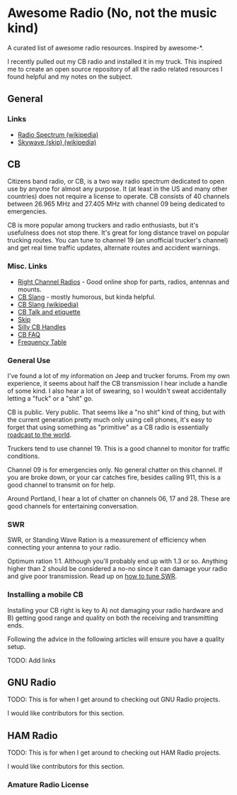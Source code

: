 # Awesome Radio (No, not the music kind)

A curated list of awesome radio resources. Inspired by awesome-*.

I recently pulled out my CB radio and installed it in my truck. This inspired me
to create an open source repository of all the radio related resources I found
helpful and my notes on the subject.

## General

### Links

* [Radio Spectrum (wikipedia)](http://en.wikipedia.org/wiki/Radio_spectrum)
* [Skywave (skip) (wikipedia)](http://en.wikipedia.org/wiki/Skywave)

## CB

Citizens band radio, or CB, is a two way radio spectrum dedicated to open use by
anyone for almost any purpose. It (at least in the US and many other countries)
does not require a license to operate. CB consists of 40 channels between 26.965
MHz and 27.405 MHz with channel 09 being dedicated to emergencies.

CB is more popular among truckers and radio enthusiasts, but it's usefulness
does not stop there. It's great for long distance travel on popular trucking
routes. You can tune to channel 19 (an unofficial trucker's channel) and get
real time traffic updates, alternate routes and accident warnings.

### Misc. Links

* [Right Channel Radios](http://www.rightchannelradios.com/) - Good online shop
for parts, radios, antennas and mounts.  
* [CB Slang](http://www.cbslang.com/) - mostly humorous, but kinda helpful.  
* [CB Slang (wikipedia)](http://en.wikipedia.org/wiki/List_of_CB_slang)  
* [CB Talk and etiquette](http://www.jeepforum.com/forum/f8/cb-radio-etiquette-jeep-trail-1169815/)  
* [Skip](http://cbradiomagazine.com/Articles/How%20to%20Shoot%20Skip.htm)  
* [Silly CB Handles](http://www.somethingawful.com/news/cb-handles/)  
* [CB FAQ](http://www.advancedspecialties.net/cb-radio-faq.htm)  
* [Frequency Table](http://www.radioreference.com/apps/db/?aid=7731)  

### General Use

I've found a lot of my information on Jeep and trucker forums. From my own
experience, it seems about half the CB transmission I hear include a handle of
some kind. I also hear a lot of swearing, so I wouldn't sweat accidentally
letting a "fuck" or a "shit" go.

CB is public. Very public. That seems like a "no shit" kind of thing, but with
the current generation pretty much only using cell phones, it's easy to forget
that using something as "primitive" as a CB radio is essentially [roadcast to
the world](http://en.wikipedia.org/wiki/Citizens_band_radio#Working_skip).

Truckers tend to use channel 19. This is a good channel to monitor for traffic
conditions.

Channel 09 is for emergencies only. No general chatter on this channel. If you
are broke down, or your car catches fire, besides calling 911, this is a good
channel to transmit on for help.

Around Portland, I hear a lot of chatter on channels 06, 17 and 28. These are
good channels for entertaining conversation.

### SWR

SWR, or Standing Wave Ration is a measurement of efficiency when connecting your
antenna to your radio.

Optimum ration 1:1. Although you'll probably end up with 1.3 or so. Anything
higher than 2 should be considered a no-no since it can damage your radio and
give poor transmission. Read up on [how to tune
SWR](http://www.rightchannelradios.com/tuning-cb-antenna-adjusting-swr).

### Installing a mobile CB

Installing your CB right is key to A) not damaging your radio hardware and B)
getting good range and quality on both the receiving and transmitting ends.

Following the advice in the following articles will ensure you have a quality
setup.

TODO: Add links

## GNU Radio

TODO: This is for when I get around to checking out GNU Radio projects.

I would like contributors for this section.

## HAM Radio

TODO: This is for when I get around to checking out HAM Radio projects.

I would like contributors for this section.

### Amature Radio License
